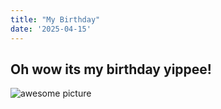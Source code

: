 ```yaml
---
title: "My Birthday"
date: '2025-04-15'
---
```

Oh wow its my birthday yippee!
---

![awesome picture](/images/monkey-birthday.jpg "Title")